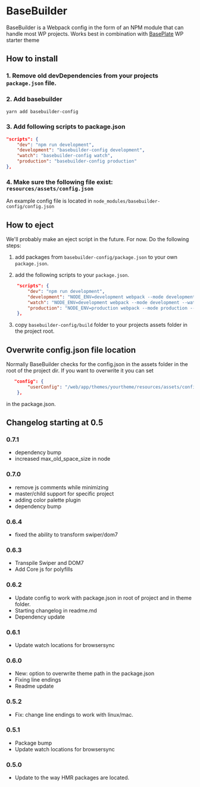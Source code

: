 # BaseBuilder

BaseBuilder is a Webpack config in the form of an NPM module that can handle most WP projects.
Works best in combination with [BasePlate](https://github.com/Levdbas/BasePlate 'Check out BasePlate') WP starter theme

## How to install

### 1. Remove old devDependencies from your projects `package.json` file.

### 2. Add basebuilder

```bash
yarn add basebuilder-config
```

### 3. Add following scripts to package.json

```json
"scripts": {
    "dev": "npm run development",
    "development": "basebuilder-config development",
    "watch": "basebuilder-config watch",
    "production": "basebuilder-config production"
},
```

### 4. Make sure the following file exist: `resources/assets/config.json`

An example config file is located in `node_modules/basebuilder-config/config.json`

## How to eject

We'll probably make an eject script in the future. For now. Do the following steps:

1. add packages from `basebuilder-config/package.json` to your own `package.json`.

2. add the following scripts to your `package.json`.

```json
    "scripts": {
        "dev": "npm run development",
        "development": "NODE_ENV=development webpack --mode development --config assets/build/webpack.config.js",
        "watch": "NODE_ENV=development webpack --mode development --watch --config assets/build/webpack.config.js",
        "production": "NODE_ENV=production webpack --mode production --config assets/build/webpack.config.js"
    },
```

3. copy `basebuilder-config/build` folder to your projects assets folder in the project root.

## Overwrite config.json file location

Normally BaseBuilder checks for the config.json in the assets folder in the root of the project dir.
If you want to overwrite it you can set

```json
   "config": {
        "userConfig": "/web/app/themes/yourtheme/resources/assets/config.json"
    },
```

in the package.json.

## Changelog starting at 0.5

### 0.7.1

-   dependency bump
-   increased max_old_space_size in node

### 0.7.0

-   remove js comments while minimizing
-   master/child support for specific project
-   adding color palette plugin
-   dependency bump

### 0.6.4

-   fixed the ability to transform swiper/dom7

### 0.6.3

-   Transpile Swiper and DOM7
-   Add Core js for polyfills

### 0.6.2

-   Update config to work with package.json in root of project and in theme folder.
-   Starting changelog in readme.md
-   Dependency update

### 0.6.1

-   Update watch locations for browsersync

### 0.6.0

-   New: option to overwrite theme path in the package.json
-   Fixing line endings
-   Readme update

### 0.5.2

-   Fix: change line endings to work with linux/mac.

### 0.5.1

-   Package bump
-   Update watch locations for browsersync

### 0.5.0

-   Update to the way HMR packages are located.
